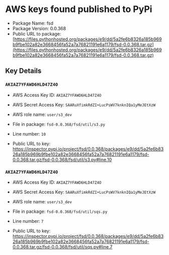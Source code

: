 # AWS keys found published to PyPi

* Package Name: fsd
* Package Version: 0.0.368
* Public URL to package: [https://files.pythonhosted.org/packages/e9/dd/5a2fe6b8326a185b969b9fbe102a82e3668456fa52a7a76821191e6a1179/fsd-0.0.368.tar.gz](https://files.pythonhosted.org/packages/e9/dd/5a2fe6b8326a185b969b9fbe102a82e3668456fa52a7a76821191e6a1179/fsd-0.0.368.tar.gz)

## Key Details

### `AKIAZ7YFAWD6HLD47Z4O`

* AWS Access Key ID: `AKIAZ7YFAWD6HLD47Z4O`
* AWS Secret Access Key: `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` 
* AWS role name: `user/s3_dev`
* File in package: `fsd-0.0.368/fsd/util/s3.py`
* Line number: `10`

* Public URL to key: https://inspector.pypi.io/project/fsd/0.0.368/packages/e9/dd/5a2fe6b8326a185b969b9fbe102a82e3668456fa52a7a76821191e6a1179/fsd-0.0.368.tar.gz/fsd-0.0.368/fsd/util/s3.py#line.10



### `AKIAZ7YFAWD6HLD47Z4O`

* AWS Access Key ID: `AKIAZ7YFAWD6HLD47Z4O`
* AWS Secret Access Key: `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` 
* AWS role name: `user/s3_dev`
* File in package: `fsd-0.0.368/fsd/util/sqs.py`
* Line number: `7`

* Public URL to key: https://inspector.pypi.io/project/fsd/0.0.368/packages/e9/dd/5a2fe6b8326a185b969b9fbe102a82e3668456fa52a7a76821191e6a1179/fsd-0.0.368.tar.gz/fsd-0.0.368/fsd/util/sqs.py#line.7



